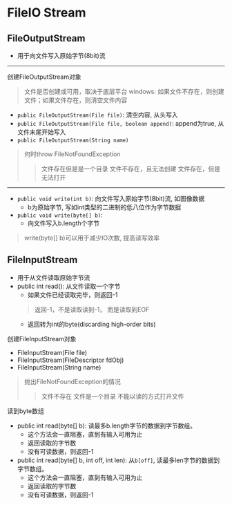 # FileIO Stream

## FileOutputStream

- 用于向文件写入原始字节(8bit)流

***

创建FileOutputStream对象

> 文件是否创建或可用，取决于底层平台
> windows: 如果文件不存在，则创建文件；如果文件存在，则清空文件内容

- `public FileOutputStream(File file)`: 清空内容, 从头写入
- `public FileOutputStream(File file, boolean append)`: append为true, 从文件末尾开始写入
- `public FileOutputStream(String name)`

> 何时throw FileNotFoundException
>> 文件存在但是是一个目录
>> 文件不存在，且无法创建
>> 文件存在，但是无法打开

***

- `public void write(int b)`: 向文件写入原始字节(8bit)流, 如图像数据
  - b为原始字节, 写如int类型的二进制的低八位作为字节数据
- `public void write(byte[] b)`:
  - 向文件写入b.length个字节

> write(byte[] b)可以用于减少IO次数, 提高读写效率

## FileInputStream

- 用于从文件读取原始字节流
- public int read(): 从文件读取一个字节
  - 如果文件已经读取完毕，则返回-1
  > 返回-1，不是读取读到-1， 而是读取到EOF
  - 返回转为int的byte(discarding high-order bits)

创建FileInputStream对象

- FileInputStream(File file)
- FileInputStream(FileDescriptor fdObj)
- FileInputStream(String name)

> 抛出FileNotFoundException的情况
>> 文件不存在
>> 文件是一个目录
>> 不能以读的方式打开文件

读到byte数组

- public int read(byte[] b): 读最多b.length字节的数据到字节数组。
  - 这个方法会一直阻塞，直到有输入可用为止
  - 返回读取的字节数
  - 没有可读数据，则返回-1
- public int read(byte[] b, int off, int len): 从`b[off]`, 读最多len字节的数据到字节数组。
  - 这个方法会一直阻塞，直到有输入可用为止
  - 返回读取的字节数
  - 没有可读数据，则返回-1
